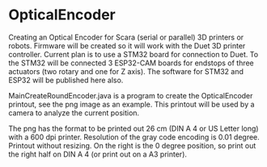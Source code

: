 # OpticalEncoder
Creating an Optical Encoder for Scara (serial or parallel) 3D printers or robots. Firmware will be created so it will work with the Duet 3D printer controller. Current plan is to use a STM32 board for connection to Duet. To the STM32 will be connected 3 ESP32-CAM boards for endstops of three actuators (two rotary and one for Z axis). The software for STM32 and ESP32 will be published here also.

MainCreateRoundEncoder.java is a program to create the OpticalEncoder printout, see the png image as an example. This printout will be used by a camera to analyze the current position.

The png has the format to be printed out 26 cm (DIN A 4 or US Letter long) with a 600 dpi printer. Resolution of the gray code encoding is 0.01 degree. Printout without resizing. On the right is the 0 degree position, so print out the right half on DIN A 4 (or print out on a A3 printer).
